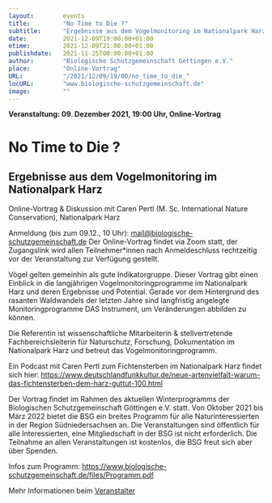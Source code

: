 ```yaml
---
layout:        events
title:         "No Time to Die ?"
subtitle:      "Ergebnisse aus dem Vogelmonitoring im Nationalpark Harz"
date:          2021-12-09T19:00:00+01:00
etime:         2021-12-09T21:00:00+01:00
publishdate:   2021-11-25T00:00:00+01:00
author:        "Biologische Schutzgemeinschaft Göttingen e.V."
place:         "Online-Vortrag"
URL:           "/2021/12/09/19/00/no_time_to_die_"
locURL:        "www.biologische-schutzgemeinschaft.de"
image:         ""
---
```


**Veranstaltung: 09. Dezember 2021, 19:00 Uhr, Online-Vortrag**

No Time to Die ?
===========

Ergebnisse aus dem Vogelmonitoring im Nationalpark Harz
-----------
Online-Vortrag & Diskussion mit Caren Pertl (M. Sc. International Nature 
Conservation), Nationalpark Harz

Anmeldung (bis zum 09.12., 10 Uhr): mail@biologische-schutzgemeinschaft.de
Der Online-Vortrag findet via Zoom statt, der Zugangslink wird allen 
Teilnehmer*innen nach Anmeldeschluss rechtzeitig vor der Veranstaltung 
zur Verfügung gestellt.

Vögel gelten gemeinhin als gute Indikatorgruppe. Dieser Vortrag gibt 
einen Einblick in die langjährigen Vogelmonitoringprogramme im 
Nationalpark Harz und deren Ergebnisse und Potential. Gerade vor dem 
Hintergrund des rasanten Waldwandels der letzten Jahre sind langfristig 
angelegte Monitoringprogramme DAS Instrument, um Veränderungen abbilden 
zu können.

Die Referentin ist wissenschaftliche Mitarbeiterin & stellvertretende 
Fachbereichsleiterin für Naturschutz, Forschung, Dokumentation im 
Nationalpark Harz und betreut das Vogelmonitoringprogramm.

Ein Podcast mit Caren Pertl zum Fichtensterben im Nationalpark Harz 
findet sich hier: 
https://www.deutschlandfunkkultur.de/neue-artenvielfalt-warum-das-fichtensterben-dem-harz-guttut-100.html

Der Vortrag findet im Rahmen des aktuellen Winterprogramms der 
Biologischen Schutzgemeinschaft Göttingen e.V. statt. Von Oktober 2021 
bis März 2022 bietet die BSG ein breites Programm für alle 
Naturinteressierten in der Region Südniedersachsen an. Die 
Veranstaltungen sind öffentlich für alle Interessierten, eine 
Mitgliedschaft in der BSG ist nicht erforderlich. Die Teilnahme an allen 
Veranstaltungen ist kostenlos, die BSG freut sich aber über Spenden.

Infos zum Programm: 
https://www.biologische-schutzgemeinschaft.de/files/Programm.pdf


Mehr Informationen beim [Veranstalter](www.biologische-schutzgemeinschaft.de)
